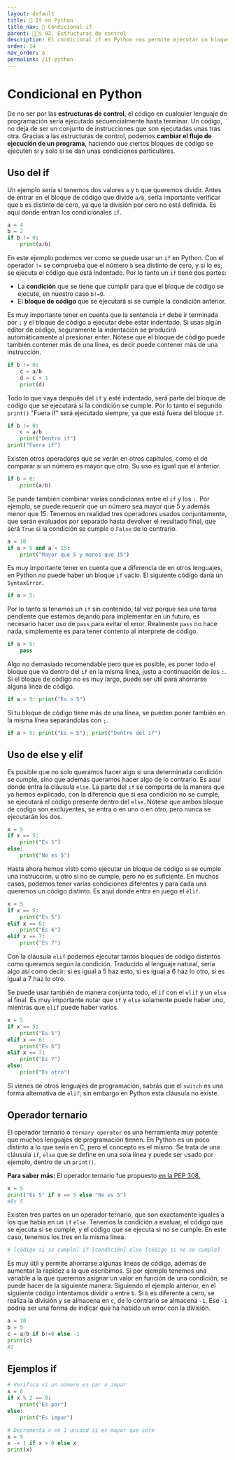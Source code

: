 ```yaml
---
layout: default
title: 📗 If en Python
title_nav: 📗 Condicional if
parent: 🏄🏻‍♀️ 02. Estructuras de control
description: El condicional if en Python nos permite ejecutar un bloque de código únicamente si se cumple una determinada condición, de lo contrario no se ejecutará o se evaluará la sección else o elif.
order: 14
nav_order: a
permalink: /if-python
---
```


# Condicional en Python

De no ser por las **estructuras de control**, el código en cualquier lenguaje de programación sería ejecutado secuencialmente hasta terminar. Un código, no deja de ser un conjunto de instrucciones que son ejecutadas unas tras otra. Gracias a las estructuras de control, podemos **cambiar el flujo de ejecución de un programa**, haciendo que ciertos bloques de código se ejecuten si y solo si se dan unas condiciones particulares.

## Uso del if

Un ejemplo sería si tenemos dos valores `a` y `b` que queremos dividir. Antes de entrar en el bloque de código que divide `a/b`, sería importante verificar que `b` es distinto de cero, ya que la división por cero no está definida. Es aquí donde entran los condicionales `if`.


```python
a = 4
b = 2
if b != 0:
    print(a/b)
```


En este ejemplo podemos ver como se puede usar un `if` en Python. Con el operador `!=` se comprueba que el número `b` sea distinto de cero, y si lo es, se ejecuta el código que está indentado. Por lo tanto un `if` tiene dos partes:
* La **condición** que se tiene que cumplir para que el bloque de código se ejecute, en nuestro caso `b!=0`.
* El **bloque de código** que se ejecutará si se cumple la condición anterior.

Es muy importante tener en cuenta que la sentencia `if` debe ir terminada por `:` y el bloque de código a ejecutar debe estar indentado. Si usas algún editor de código, seguramente la indentación se producirá automáticamente al presionar enter. Nótese que el bloque de código puede también contener más de una línea, es decir puede contener más de una instrucción.


```python
if b != 0:
    c = a/b
    d = c + 1
    print(d)
```



Todo lo que vaya después del `if` y esté indentado, será parte del bloque de código que se ejecutará si la condición se cumple. Por lo tanto el segundo `print()` "Fuera if" será ejecutado siempre, ya que está fuera del bloque `if`.


```python
if b != 0:
    c = a/b
    print("Dentro if")
print("Fuera if")
```


Existen otros operadores que se verán en otros capítulos, como el de comparar si un número es mayor que otro. Su uso es igual que el anterior.


```python
if b > 0:
    print(a/b)
```



Se puede también combinar varias condiciones entre el `if` y los `:`. Por ejemplo, se puede requerir que un número sea mayor que 5 y además menor que 15. Tenemos en realidad tres operadores usados conjuntamente, que serán evaluados por separado hasta devolver el resultado final, que será `True` si la condición se cumple o `False` de lo contrario.


```python
a = 10
if a > 5 and a < 15:
    print("Mayor que 5 y menos que 15")
```

Es muy importante tener en cuenta que a diferencia de en otros lenguajes, en Python no puede haber un bloque `if` vacío. El siguiente código daría un `SyntaxError`.


```python
if a > 5:
```

Por lo tanto si tenemos un `if` sin contenido, tal vez porque sea una tarea pendiente que estamos dejando para implementar en un futuro, es necesario hacer uso de `pass` para evitar el error. Realmente `pass` no hace nada, simplemente es para tener contento al interprete de código.


```python
if a > 5:
    pass
```

Algo no demasiado recomendable pero que es posible, es poner todo el bloque que va dentro del `if` en la misma línea, justo a continuación de los `:`. Si el bloque de código no es muy largo, puede ser útil para ahorrarse alguna línea de código.


```python
if a > 5: print("Es > 5")
```


Si tu bloque de código tiene más de una línea, se pueden poner también en la misma línea separándolas con `;`.


```python
if a > 5: print("Es > 5"); print("Dentro del if")
```



## Uso de else y elif

Es posible que no solo queramos hacer algo si una determinada condición se cumple, sino que además queramos hacer algo de lo contrario. Es aquí donde entra la cláusula `else`. La parte del `if` se comporta de la manera que ya hemos explicado, con la diferencia que si esa condición no se cumple, se ejecutará el código presente dentro del `else`. Nótese que ambos bloque de código son excluyentes, se entra o en uno o en otro, pero nunca se ejecutarán los dos.


```python
x = 5
if x == 5:
    print("Es 5")
else:
    print("No es 5")
```


Hasta ahora hemos visto como ejecutar un bloque de código si se cumple una instrucción, u otro si no se cumple, pero no es suficiente. En muchos casos, podemos tener varias condiciones diferentes y para cada una queremos un código distinto. Es aquí donde entra en juego el `elif`.


```python
x = 5
if x == 5:
    print("Es 5")
elif x == 6:
    print("Es 6")
elif x == 7:
    print("Es 7")
```


Con la cláusula `elif` podemos ejecutar tantos bloques de código distintos como queramos según la condición. Traducido al lenguaje natural, sería algo así como decir: si es igual a 5 haz esto, si es igual a 6 haz lo otro, si es igual a 7 haz lo otro.

Se puede usar también de manera conjunta todo, el `if` con el `elif` y un `else` al final. Es muy importante notar que `if` y `else` solamente puede haber uno, mientras que `elif` puede haber varios.


```python
x = 5
if x == 5:
    print("Es 5")
elif x == 6:
    print("Es 6")
elif x == 7:
    print("Es 7")
else:
    print("Es otro")
```



Si vienes de otros lenguajes de programación, sabrás que el `switch` es una forma alternativa de `elif`, sin embargo en Python esta cláusula no existe.

## Operador ternario

El operador ternario o `ternary operator` es una herramienta muy potente que muchos lenguajes de programación tienen. En Python es un poco distinto a lo que sería en C, pero el concepto es el mismo. Se trata de una cláusula `if`, `else` que se define en una sola línea y puede ser usado por ejemplo, dentro de un `print()`.

<p class="alert alert-info"> 
<b>Para saber más:</b> El operador ternario fue propuesto <a href="https://www.python.org/dev/peps/pep-0308/"> en la PEP 308.</a>
</p>


```python
x = 5
print("Es 5" if x == 5 else "No es 5")
#Es 5
```


Existen tres partes en un operador ternario, que son exactamente iguales a los que había en un `if` `else`. Tenemos la condición a evaluar, el código que se ejecuta si se cumple, y el código que se ejecuta si no se cumple. En este caso, tenemos los tres en la misma línea.


```python
# [código si se cumple] if [condición] else [código si no se cumple]
```

Es muy útil y permite ahorrarse algunas líneas de código, además de aumentar la rapidez a la que escribimos. Si por ejemplo tenemos una variable a la que queremos asignar un valor en función de una condición, se puede hacer de la siguiente manera. Siguiendo el ejemplo anterior, en el siguiente código intentamos dividir `a` entre `b`. Si `b` es diferente a cero, se realiza la división y se almacena en `c`, de lo contrario se almacena `-1`. Ese `-1` podría ser una forma de indicar que ha habido un error con la división.


```python
a = 10
b = 5
c = a/b if b!=0 else -1
print(c)
#2
```



## Ejemplos if



```python
# Verifica si un número es par o impar
x = 6
if x % 2 == 0:
    print("Es par")
else:
    print("Es impar")
```



```python
# Decrementa x en 1 unidad si es mayor que cero
x = 5
x -= 1 if x > 0 else x
print(x)
```

